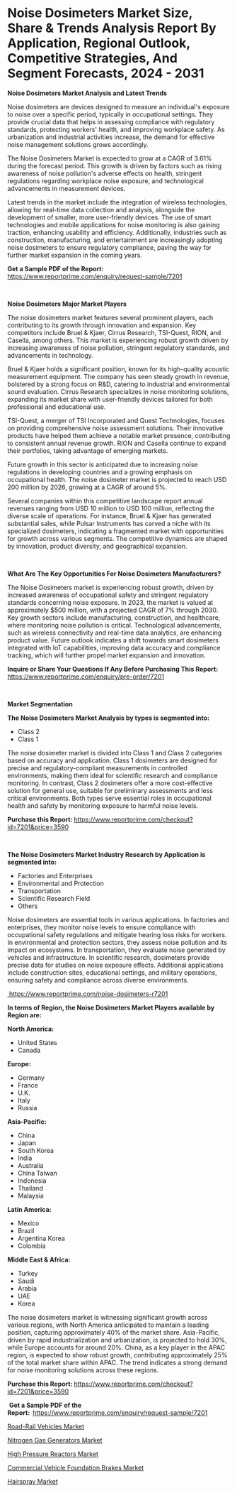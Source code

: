 <p><h1>Noise Dosimeters Market Size, Share & Trends Analysis Report By Application, Regional Outlook, Competitive Strategies, And Segment Forecasts, 2024 - 2031</h1></p><p><strong>Noise Dosimeters Market Analysis and Latest Trends</strong></p>
<p><p>Noise dosimeters are devices designed to measure an individual's exposure to noise over a specific period, typically in occupational settings. They provide crucial data that helps in assessing compliance with regulatory standards, protecting workers' health, and improving workplace safety. As urbanization and industrial activities increase, the demand for effective noise management solutions grows accordingly.</p><p>The Noise Dosimeters Market is expected to grow at a CAGR of 3.61% during the forecast period. This growth is driven by factors such as rising awareness of noise pollution's adverse effects on health, stringent regulations regarding workplace noise exposure, and technological advancements in measurement devices. </p><p>Latest trends in the market include the integration of wireless technologies, allowing for real-time data collection and analysis, alongside the development of smaller, more user-friendly devices. The use of smart technologies and mobile applications for noise monitoring is also gaining traction, enhancing usability and efficiency. Additionally, industries such as construction, manufacturing, and entertainment are increasingly adopting noise dosimeters to ensure regulatory compliance, paving the way for further market expansion in the coming years.</p></p>
<p><strong>Get a Sample PDF of the Report:&nbsp;</strong> <a href="https://www.reportprime.com/enquiry/request-sample/7201">https://www.reportprime.com/enquiry/request-sample/7201</a></p>
<p>&nbsp;</p>
<p><strong>Noise Dosimeters Major Market Players</strong></p>
<p><p>The noise dosimeters market features several prominent players, each contributing to its growth through innovation and expansion. Key competitors include Bruel & Kjaer, Cirrus Research, TSI-Quest, RION, and Casella, among others. This market is experiencing robust growth driven by increasing awareness of noise pollution, stringent regulatory standards, and advancements in technology.</p><p>Bruel & Kjaer holds a significant position, known for its high-quality acoustic measurement equipment. The company has seen steady growth in revenue, bolstered by a strong focus on R&D, catering to industrial and environmental sound evaluation. Cirrus Research specializes in noise monitoring solutions, expanding its market share with user-friendly devices tailored for both professional and educational use.</p><p>TSI-Quest, a merger of TSI Incorporated and Quest Technologies, focuses on providing comprehensive noise assessment solutions. Their innovative products have helped them achieve a notable market presence, contributing to consistent annual revenue growth. RION and Casella continue to expand their portfolios, taking advantage of emerging markets.</p><p>Future growth in this sector is anticipated due to increasing noise regulations in developing countries and a growing emphasis on occupational health. The noise dosimeter market is projected to reach USD 200 million by 2026, growing at a CAGR of around 5%. </p><p>Several companies within this competitive landscape report annual revenues ranging from USD 10 million to USD 100 million, reflecting the diverse scale of operations. For instance, Bruel & Kjaer has generated substantial sales, while Pulsar Instruments has carved a niche with its specialized dosimeters, indicating a fragmented market with opportunities for growth across various segments. The competitive dynamics are shaped by innovation, product diversity, and geographical expansion.</p></p>
<p>&nbsp;</p>
<p><strong>What Are The Key Opportunities For Noise Dosimeters Manufacturers?</strong></p>
<p><p>The Noise Dosimeters market is experiencing robust growth, driven by increased awareness of occupational safety and stringent regulatory standards concerning noise exposure. In 2023, the market is valued at approximately $500 million, with a projected CAGR of 7% through 2030. Key growth sectors include manufacturing, construction, and healthcare, where monitoring noise pollution is critical. Technological advancements, such as wireless connectivity and real-time data analytics, are enhancing product value. Future outlook indicates a shift towards smart dosimeters integrated with IoT capabilities, improving data accuracy and compliance tracking, which will further propel market expansion and innovation.</p></p>
<p><strong>Inquire or Share Your Questions If Any Before Purchasing This Report:</strong> <a href="https://www.reportprime.com/enquiry/pre-order/7201">https://www.reportprime.com/enquiry/pre-order/7201</a></p>
<p>&nbsp;</p>
<p><strong>Market Segmentation</strong></p>
<p><strong>The Noise Dosimeters Market Analysis by types is segmented into:</strong></p>
<p><ul><li>Class 2</li><li>Class 1</li></ul></p>
<p><p>The noise dosimeter market is divided into Class 1 and Class 2 categories based on accuracy and application. Class 1 dosimeters are designed for precise and regulatory-compliant measurements in controlled environments, making them ideal for scientific research and compliance monitoring. In contrast, Class 2 dosimeters offer a more cost-effective solution for general use, suitable for preliminary assessments and less critical environments. Both types serve essential roles in occupational health and safety by monitoring exposure to harmful noise levels.</p></p>
<p><strong>Purchase this Report:&nbsp;</strong><a href="https://www.reportprime.com/checkout?id=7201&price=3590">https://www.reportprime.com/checkout?id=7201&price=3590</a></p>
<p>&nbsp;</p>
<p><strong>The Noise Dosimeters Market Industry Research by Application is segmented into:</strong></p>
<p><ul><li>Factories and Enterprises</li><li>Environmental and Protection</li><li>Transportation</li><li>Scientific Research Field</li><li>Others</li></ul></p>
<p><p>Noise dosimeters are essential tools in various applications. In factories and enterprises, they monitor noise levels to ensure compliance with occupational safety regulations and mitigate hearing loss risks for workers. In environmental and protection sectors, they assess noise pollution and its impact on ecosystems. In transportation, they evaluate noise generated by vehicles and infrastructure. In scientific research, dosimeters provide precise data for studies on noise exposure effects. Additional applications include construction sites, educational settings, and military operations, ensuring safety and compliance across diverse environments.</p></p>
<p><a href="https://www.reportprime.com/noise-dosimeters-r7201">&nbsp;https://www.reportprime.com/noise-dosimeters-r7201</a></p>
<p><strong>In terms of Region, the Noise Dosimeters Market Players available by Region are:</strong></p>
<p>
    <p> <strong> North America: </strong>
        <ul>
            <li>United States</li>
            <li>Canada</li>
        </ul>
        </p> 
    <p> <strong> Europe: </strong>
        <ul>
            <li>Germany</li>
            <li>France</li>
            <li>U.K.</li>
            <li>Italy</li>
            <li>Russia</li>
        </ul>
        </p> 
    <p> <strong> Asia-Pacific: </strong>
        <ul>
            <li>China</li>
            <li>Japan</li>
            <li>South Korea</li>
            <li>India</li>
            <li>Australia</li>
            <li>China Taiwan</li>
            <li>Indonesia</li>
            <li>Thailand</li>
            <li>Malaysia</li>
        </ul>
        </p> 
    <p> <strong> Latin America: </strong>
        <ul>
            <li>Mexico</li>
            <li>Brazil</li>
            <li>Argentina Korea</li>
            <li>Colombia</li>
        </ul>
        </p> 
    <p> <strong> Middle East & Africa: </strong>
        <ul>
            <li>Turkey</li>
            <li>Saudi</li>
            <li>Arabia</li>
            <li>UAE</li>
            <li>Korea</li>
        </ul>
    </p>
    </p>
<p><p>The noise dosimeters market is witnessing significant growth across various regions, with North America anticipated to maintain a leading position, capturing approximately 40% of the market share. Asia-Pacific, driven by rapid industrialization and urbanization, is projected to hold 30%, while Europe accounts for around 20%. China, as a key player in the APAC region, is expected to show robust growth, contributing approximately 25% of the total market share within APAC. The trend indicates a strong demand for noise monitoring solutions across these regions.</p></p>
<p><strong>Purchase this Report: </strong><a href="https://www.reportprime.com/checkout?id=7201&price=3590">https://www.reportprime.com/checkout?id=7201&price=3590</a></p>
<p>&nbsp;<strong>Get a Sample PDF of the Report:&nbsp;&nbsp;</strong><a href="https://www.reportprime.com/enquiry/request-sample/7201">https://www.reportprime.com/enquiry/request-sample/7201</a></p>
<p><strong></strong></p>
<p><p><a href="https://issuu.com/reportprime-2/docs/road-rail-vehicles-market-size-2030_8318589806ec7b">Road-Rail Vehicles Market</a></p><p><a href="https://medium.com/@lottierunte1948/nitrogen-gas-generators-industry-forecast-market-shifts-and-strategic-imperatives-2024-2031-f2f08dc53ff6">Nitrogen Gas Generators Market</a></p><p><a href="https://medium.com/@lottierunte1948/high-pressure-reactors-market-trends-and-analysis-opportunities-and-challenges-for-future-growth-e21626cf27c9">High Pressure Reactors Market</a></p><p><a href="https://issuu.com/reportprime-2/docs/commercial-vehicle-foundation-brake_4e37f9c7aeb8fe">Commercial Vehicle Foundation Brakes Market</a></p><p><a href="https://www.linkedin.com/pulse/hairspray-market-trends-focusing-insight-forecast-analysis-2024-tuskf?trackingId=aMap3Z%2FaTVyhpetyifFskA%3D%3D">Hairspray Market</a></p></p>
